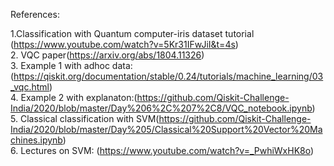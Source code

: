 References:

1.Classification with Quantum computer-iris dataset tutorial (https://www.youtube.com/watch?v=5Kr31IFwJiI&t=4s)<br/>
2. VQC paper(https://arxiv.org/abs/1804.11326)<br/>
3. Example 1 with adhoc data: (https://qiskit.org/documentation/stable/0.24/tutorials/machine_learning/03_vqc.html)<br/>
4. Example 2 with explanaton:(https://github.com/Qiskit-Challenge-India/2020/blob/master/Day%206%2C%207%2C8/VQC_notebook.ipynb)<br/>
5. Classical classification with SVM(https://github.com/Qiskit-Challenge-India/2020/blob/master/Day%205/Classical%20Support%20Vector%20Machines.ipynb)<br/>
6. Lectures on SVM: (https://www.youtube.com/watch?v=_PwhiWxHK8o)



